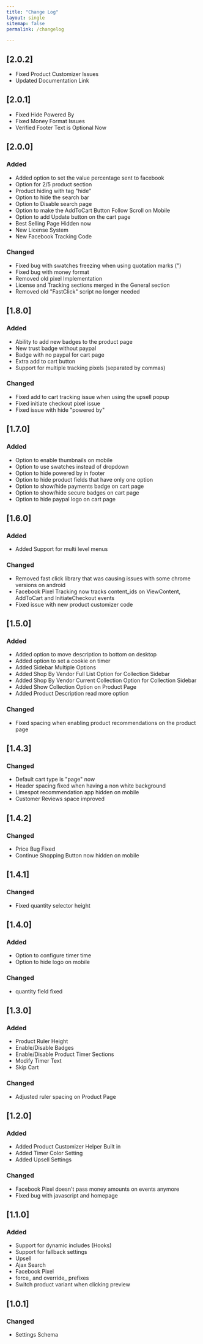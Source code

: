 ```yaml
---
title: "Change Log"
layout: single
sitemap: false
permalink: /changelog

---
```

## [2.0.2]
- Fixed Product Customizer Issues
- Updated Documentation Link

## [2.0.1]
- Fixed Hide Powered By
- Fixed Money Format Issues
- Verified Footer Text is Optional Now
## [2.0.0]

### Added
- Added option to set the value percentage sent to facebook
- Option for 2/5 product section
- Product hiding with tag "hide"
- Option to hide the search bar
- Option to Disable search page
- Option to make the AddToCart Button Follow Scroll on Mobile
- Option to add Update button on the cart page
- Best Selling Page Hidden now
- New License System
- New Facebook Tracking Code

### Changed
- Fixed bug with swatches freezing when using quotation marks (")
- Fixed bug with money format
- Removed old pixel Implementation
- License and Tracking sections merged in the General section
- Removed old "FastClick" script no longer needed

## [1.8.0]

### Added
- Ability to add new badges to the product page
- New trust badge without paypal
- Badge with no paypal for cart page
- Extra add to cart button
- Support for multiple tracking pixels (separated by commas)

### Changed
- Fixed add to cart tracking issue when using the upsell popup
- Fixed initiate checkout pixel issue
- Fixed issue with hide "powered by"

## [1.7.0]

### Added
- Option to enable thumbnails on mobile
- Option to use swatches instead of dropdown
- Option to hide powered by in footer
- Option to hide product fields that have only one option
- Option to show/hide payments badge on cart page
- Option to show/hide secure badges on cart page
- Option to hide paypal logo on cart page

## [1.6.0]

### Added
- Added Support for multi level menus

### Changed
- Removed fast click library that was causing issues with some chrome versions on android
- Facebook Pixel Tracking now tracks content_ids on ViewContent, AddToCart and InitiateCheckout events
- Fixed issue with new product customizer code

## [1.5.0]

### Added
- Added option to move description to bottom on desktop
- Added option to set a cookie on timer
- Added Sidebar Multiple Options
- Added Shop By Vendor Full List Option for Collection Sidebar
- Added Shop By Vendor Current Collection Option for Collection Sidebar
- Added Show Collection Option on Product Page
- Added Product Description read more option

### Changed
- Fixed spacing when enabling product recommendations on the product page

## [1.4.3]

### Changed
- Default cart type is "page" now
- Header spacing fixed when having a non white background
- Limespot recommendation app hidden on mobile
- Customer Reviews space improved

## [1.4.2]

### Changed
- Price Bug Fixed
- Continue Shopping Button now hidden on mobile

## [1.4.1]

### Changed
- Fixed quantity selector height

## [1.4.0]

### Added
- Option to configure timer time
- Option to hide logo on mobile

### Changed
- quantity field fixed

## [1.3.0]

### Added
- Product Ruler Height
- Enable/Disable Badges
- Enable/Disable Product Timer Sections
- Modify Timer Text
- Skip Cart

### Changed
- Adjusted ruler spacing on Product Page

## [1.2.0]

### Added
- Added Product Customizer Helper Built in
- Added Timer Color Setting
- Added Upsell Settings

### Changed
- Facebook Pixel doesn't pass money amounts on events anymore
- Fixed bug with javascript and homepage

## [1.1.0]

### Added
- Support for dynamic includes (Hooks)
- Support for fallback settings
- Upsell
- Ajax Search
- Facebook Pixel
- force_ and override_ prefixes
- Switch product variant when clicking preview

## [1.0.1]

### Changed
- Settings Schema
